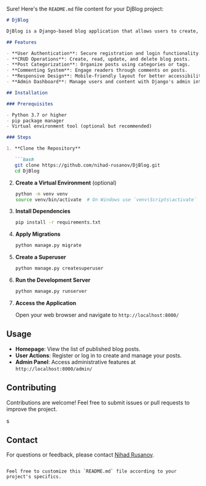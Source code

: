 Sure! Here's the `README.md` file content for your DjBlog project:

```markdown
# DjBlog

DjBlog is a Django-based blog application that allows users to create, read, update, and delete blog posts. It includes features like user authentication, post categorization, and a commenting system.

## Features

- **User Authentication**: Secure registration and login functionality.
- **CRUD Operations**: Create, read, update, and delete blog posts.
- **Post Categorization**: Organize posts using categories or tags.
- **Commenting System**: Engage readers through comments on posts.
- **Responsive Design**: Mobile-friendly layout for better accessibility.
- **Admin Dashboard**: Manage users and content with Django's admin interface.

## Installation

### Prerequisites

- Python 3.7 or higher
- pip package manager
- Virtual environment tool (optional but recommended)

### Steps

1. **Clone the Repository**

   ```bash
   git clone https://github.com/nihad-rusanov/DjBlog.git
   cd DjBlog
   ```

2. **Create a Virtual Environment** (optional)

   ```bash
   python -m venv venv
   source venv/bin/activate  # On Windows use `venv\Scripts\activate`
   ```

3. **Install Dependencies**

   ```bash
   pip install -r requirements.txt
   ```

4. **Apply Migrations**

   ```bash
   python manage.py migrate
   ```

5. **Create a Superuser**

   ```bash
   python manage.py createsuperuser
   ```

6. **Run the Development Server**

   ```bash
   python manage.py runserver
   ```

7. **Access the Application**

   Open your web browser and navigate to `http://localhost:8000/`

## Usage

- **Homepage**: View the list of published blog posts.
- **User Actions**: Register or log in to create and manage your posts.
- **Admin Panel**: Access administrative features at `http://localhost:8000/admin/`

## Contributing

Contributions are welcome! Feel free to submit issues or pull requests to improve the project.

<!--## License

This project is licensed under the MIT License. See the [LICENSE](LICENSE) file for details.-->s

## Contact

For questions or feedback, please contact [Nihad Rusanov](mailto:nihadrusanov420@example.com).
```

Feel free to customize this `README.md` file according to your project's specifics.
